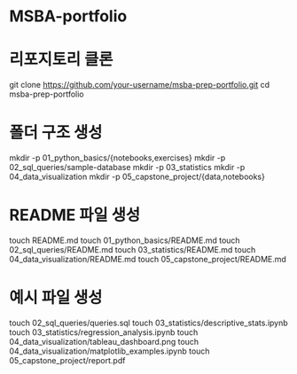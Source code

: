 # MSBA-portfolio

# 리포지토리 클론
git clone https://github.com/your-username/msba-prep-portfolio.git
cd msba-prep-portfolio

# 폴더 구조 생성
mkdir -p 01_python_basics/{notebooks,exercises}
mkdir -p 02_sql_queries/sample-database
mkdir -p 03_statistics
mkdir -p 04_data_visualization
mkdir -p 05_capstone_project/{data,notebooks}

# README 파일 생성
touch README.md
touch 01_python_basics/README.md
touch 02_sql_queries/README.md
touch 03_statistics/README.md
touch 04_data_visualization/README.md
touch 05_capstone_project/README.md

# 예시 파일 생성
touch 02_sql_queries/queries.sql
touch 03_statistics/descriptive_stats.ipynb
touch 03_statistics/regression_analysis.ipynb
touch 04_data_visualization/tableau_dashboard.png
touch 04_data_visualization/matplotlib_examples.ipynb
touch 05_capstone_project/report.pdf
